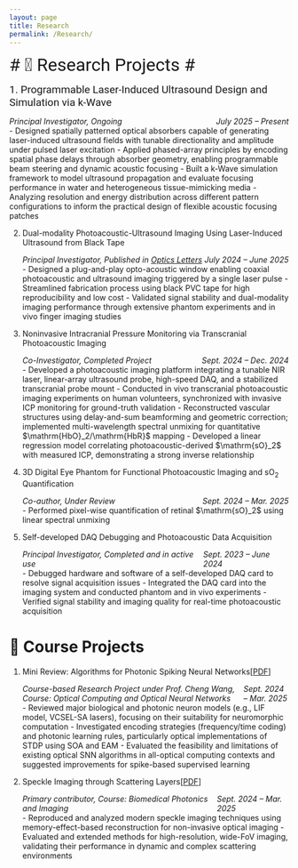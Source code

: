 ```yaml
---
layout: page
title: Research
permalink: /Research/
---
```


<script>
window.MathJax = {
  tex: {
    inlineMath: [['$', '$'], ['\\(', '\\)']]
  }
};
</script>
<script src="https://cdn.jsdelivr.net/npm/mathjax@3/es5/tex-mml-chtml.js" async></script>


<span style="font-family: Roboto;font-size: 32px;"># 🔬 Research Projects  #</span>

<span style="font-family: Roboto;font-size: 19px;">1. Programmable Laser-Induced Ultrasound Design and Simulation via k-Wave
     <div style="display: flex; justify-content: space-between; font-style: italic;">
        <div>Principal Investigator, Ongoing</div>
        <div>July 2025 – Present</div>
     </div>
      - Designed spatially patterned optical absorbers capable of generating laser-induced ultrasound fields with tunable directionality and amplitude under pulsed laser excitation
      - Applied phased-array principles by encoding spatial phase delays through absorber geometry, enabling programmable beam steering and dynamic acoustic focusing
      - Built a k-Wave simulation framework to model ultrasound propagation and evaluate focusing performance in water and heterogeneous tissue-mimicking media
      - Analyzing resolution and energy distribution across different pattern configurations to inform the practical design of flexible acoustic focusing patches</span>

2. Dual-modality Photoacoustic-Ultrasound Imaging Using Laser-Induced Ultrasound from Black Tape
     <div style="display: flex; justify-content: space-between; font-style: italic;">
        <div>Principal Investigator, Published in <a href="https://opg.optica.org/ol/abstract.cfm?uri=ol-50-14-4582" target="_blank" rel="noopener noreferrer" style="color: inherit;">Optics Letters</a></div>
        <div>July 2024 – June 2025</div>
     </div>
      - Designed a plug-and-play opto-acoustic window enabling coaxial photoacoustic and ultrasound imaging triggered by a single laser pulse
      - Streamlined fabrication process using black PVC tape for high reproducibility and low cost
      - Validated signal stability and dual-modality imaging performance through extensive phantom experiments and in vivo finger imaging studies

3. Noninvasive Intracranial Pressure Monitoring via Transcranial Photoacoustic Imaging
     <div style="display: flex; justify-content: space-between; font-style: italic;">
        <div>Co-Investigator, Completed Project</div>
        <div>Sept. 2024 – Dec. 2024</div>
     </div>
      - Developed a photoacoustic imaging platform integrating a tunable NIR laser, linear-array ultrasound probe, high-speed DAQ, and a stabilized transcranial probe mount
      - Conducted in vivo transcranial photoacoustic imaging experiments on human volunteers, synchronized with invasive ICP monitoring for ground-truth validation
      - Reconstructed vascular structures using delay-and-sum beamforming and geometric correction; implemented multi-wavelength spectral unmixing for quantitative $\mathrm{HbO}_2/\mathrm{HbR}$ mapping
      - Developed a linear regression model correlating photoacoustic-derived $\mathrm{sO}_2$ with measured ICP, demonstrating a strong inverse relationship

4. 3D Digital Eye Phantom for Functional Photoacoustic Imaging and $\mathrm{sO}_2$ Quantification
     <div style="display: flex; justify-content: space-between; font-style: italic;">
        <div>Co-author, Under Review</div>
        <div>Sept. 2024 – Mar. 2025</div>
     </div>
      - Performed pixel-wise quantification of retinal $\mathrm{sO}_2$ using linear spectral unmixing
    
5. Self-developed DAQ Debugging and Photoacoustic Data Acquisition
     <div style="display: flex; justify-content: space-between; font-style: italic;">
        <div>Principal Investigator, Completed and in active use</div>
        <div>Sept. 2023 – June 2024</div>
     </div>
      - Debugged hardware and software of a self-developed DAQ card to resolve signal acquisition issues
      - Integrated the DAQ card into the imaging system and conducted phantom and in vivo experiments
      - Verified signal stability and imaging quality for real-time photoacoustic acquisition
      
      






<h1> 📃 Course Projects  </h1>

1. Mini Review: Algorithms for Photonic Spiking Neural Networks[<a href="/_pages/CVandCourseProjects/CourseReview.pdf " target="_blank">PDF</a>]
     <div style="display: flex; justify-content: space-between; font-style: italic;">
        <div>Course-based Research Project under Prof. Cheng Wang, Course: Optical Computing and Optical Neural Networks</div>
        <div>Sept. 2024 – Mar. 2025</div>
     </div>
      - Reviewed major biological and photonic neuron models (e.g., LIF model, VCSEL-SA lasers), focusing on their suitability for neuromorphic computation
      - Investigated encoding strategies (frequency/time coding) and photonic learning rules, particularly optical implementations of STDP using SOA and EAM
      - Evaluated the feasibility and limitations of existing optical SNN algorithms in all-optical computing contexts and suggested improvements for spike-based supervised learning

2. Speckle Imaging through Scattering Layers[<a href="/_pages/CVandCourseProjects/BiomedicalProject.pdf " target="_blank">PDF</a>]
     <div style="display: flex; justify-content: space-between; font-style: italic;">
        <div>Primary contributor, Course: Biomedical Photonics and Imaging</div>
        <div>Sept. 2024 – Mar. 2025</div>
     </div>
      - Reproduced and analyzed modern speckle imaging techniques using memory-effect-based reconstruction for non-invasive optical imaging
      - Evaluated and extended methods for high-resolution, wide-FoV imaging, validating their performance in dynamic and complex scattering environments






